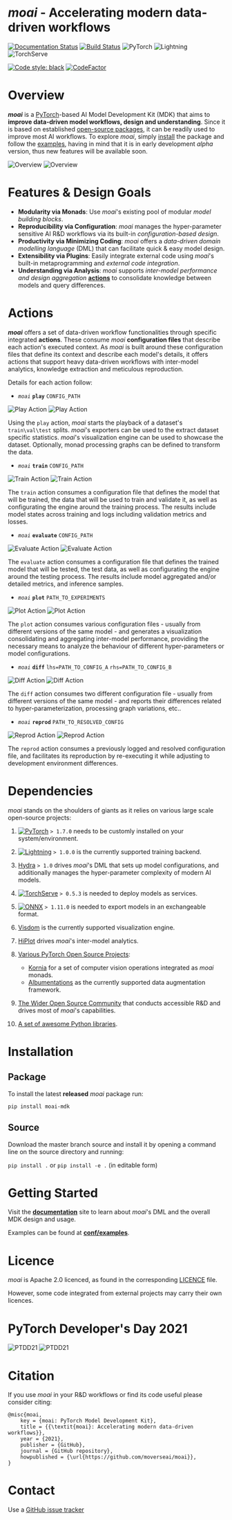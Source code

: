 # _moai_ - Accelerating modern data-driven workflows

[![Documentation Status](https://readthedocs.org/projects/moai/badge/?version=latest)](https://moai.readthedocs.io/en/latest/?badge=latest)
[![Build Status](https://img.shields.io/endpoint.svg?url=https%3A%2F%2Factions-badge.atrox.dev%2Fmoverseai%2Fmoai%2Fbadge%3Fref%3Dmain&style=popout)](https://actions-badge.atrox.dev/moverseai/moai/goto?ref=main)
![PyTorch](https://img.shields.io/badge/PyTorch-%23EE4C2C.svg?logo=PyTorch&logoColor=white)
![Lightning](https://img.shields.io/badge/-Lightning-792ee5?logo=pytorchlightning&logoColor=white)
![TorchServe](https://img.shields.io/badge/TorchServe-%23EE4C2C.svg?logo=PyTorch&logoColor=white)

<!-- https://actions-badge.atrox.dev/ & https://github.com/atrox/github-actions-badge?tab=readme-ov-file -->
[![Code style: black](https://img.shields.io/badge/code%20style-black-000000.svg)](https://github.com/psf/black)
[![CodeFactor](https://www.codefactor.io/repository/github/moverseai/moai/badge)](https://www.codefactor.io/repository/github/moverseai/moai)

# Overview

**_moai_** is a [PyTorch](https://pytorch.org/)-based AI Model Development Kit (MDK) that aims to **improve data-driven model workflows, design and understanding**.
Since it is based on established [open-source packages](#Dependencies), it can be readily used to improve most AI workflows. To explore _moai_, simply [install](#Installation) the package and follow the [examples](https://github.com/moverseai/moai/tree/master/conf/examples), having in mind that it is in early development _alpha_ version, thus new features will be available soon.

![Overview](https://github.com/moverseai/moai/raw/main/docs/diagrams/overview_light.png#gh-light-mode-only)
![Overview](https://github.com/moverseai/moai/raw/main/docs/diagrams/overview_dark.png#gh-dark-mode-only)

# Features & Design Goals

- **Modularity via Monads**: Use _moai_'s existing pool of modular _model building blocks_.
- **Reproducibility via Configuration**: _moai_ manages the hyper-parameter sensitive AI R&D workflows via its built-in _configuration-based design_.
- **Productivity via Minimizing Coding**: _moai_ offers a _data-driven domain modelling language_ (DML) that can facilitate quick & easy model design.
- **Extensibility via Plugins**: Easily integrate external code using _moai_'s built-in metaprogramming and _external code integration_. 
- **Understanding via Analysis**: _moai_ supports _inter-model performance and design aggregation_ [**actions**](#Actions) to consolidate knowledge between models and query differences.

# Actions

**_moai_** offers a set of data-driven workflow functionalities through specific integrated **actions**. These consume _moai_ **configuration files** that describe each action's executed context.
As _moai_ is built around these configuration files that define its context and describe each model's details, it offers actions that support heavy data-driven workflows with inter-model analytics, knowledge extraction and meticulous reproduction.

Details for each action follow:

- _`moai`_ **`play`** `CONFIG_PATH`

![Play Action](https://github.com/moverseai/moai/raw/main/docs/diagrams/play_light.png#gh-light-mode-only "Play Action")
![Play Action](https://github.com/moverseai/moai/raw/main/docs/diagrams/play_dark.png#gh-dark-mode-only "Play Action")

Using the `play` action, _moai_ starts the playback of a dataset's `train\val\test` splits. _moai_'s exporters can be used to the extract dataset specific statistics. _moai_'s visualization engine can be used to showcase the dataset. Optionally, monad processing graphs can be defined to transform the data.

- _`moai`_ **`train`** `CONFIG_PATH`

![Train Action](https://github.com/moverseai/moai/raw/main/docs/diagrams/train_light.png#gh-light-mode-only "Train Action")
![Train Action](https://github.com/moverseai/moai/raw/main/docs/diagrams/train_dark.png#gh-dark-mode-only "Train Action")

The `train` action consumes a configuration file that defines the model that will be trained, the data that will be used to train and validate it, as well as configurating the engine around the training process.
The results include model states across training and logs including validation metrics and losses.

- _`moai`_ **`evaluate`** `CONFIG_PATH`

![Evaluate Action](https://github.com/moverseai/moai/raw/main/docs/diagrams/evaluate_light.png#gh-light-mode-only "Evaluate Action")
![Evaluate Action](https://github.com/moverseai/moai/raw/main/docs/diagrams/evaluate_dark.png#gh-dark-mode-only "Evaluate Action")

The `evaluate` action consumes a configuration file that defines the trained model that will be tested, the test data, as well as configurating the engine around the testing process.
The results include model aggregated and/or detailed metrics, and inference samples.

- _`moai`_ **`plot`** `PATH_TO_EXPERIMENTS`

![Plot Action](https://github.com/moverseai/moai/raw/main/docs/diagrams/plot_light.png#gh-light-mode-only "Plot Action")
![Plot Action](https://github.com/moverseai/moai/raw/main/docs/diagrams/plot_dark.png#gh-dark-mode-only "Plot Action")

The `plot` action consumes various configuration files - usually from different versions of the same model - and generates a visualization consolidating and aggregating inter-model performance, providing the necessary means to analyze the behaviour of different hyper-parameters or model configurations.

- _`moai`_ **`diff`** `lhs=PATH_TO_CONFIG_A` `rhs=PATH_TO_CONFIG_B`

![Diff Action](https://github.com/moverseai/moai/raw/main/docs/diagrams/diff_light.png#gh-light-mode-only "Diff Action")
![Diff Action](https://github.com/moverseai/moai/raw/main/docs/diagrams/diff_dark.png#gh-dark-mode-only "Diff Action")

The `diff` action consumes two different configuration file - usually from different versions of the same model - and reports their differences related to hyper-parameterization, processing graph variations, etc..

- _`moai`_ **`reprod`** `PATH_TO_RESOLVED_CONFIG`

![Reprod Action](https://github.com/moverseai/moai/raw/main/docs/diagrams/reprod_light.png#gh-light-mode-only "Reprod Action")
![Reprod Action](https://github.com/moverseai/moai/raw/main/docs/diagrams/reprod_dark.png#gh-dark-mode-only "Reprod Action")

The `reprod` action consumes a previously logged and resolved configuration file, and facilitates its reproduction by re-executing it while adjusting to development environment differences.

# Dependencies

_moai_ stands on the shoulders of giants as it relies on various large scale open-source projects:

1. [![PyTorch](https://img.shields.io/badge/PyTorch-%23EE4C2C.svg?logo=PyTorch&logoColor=white)](https://pytorch.org/) `> 1.7.0` needs to be customly installed on your system/environment.
2. [![Lightning](https://img.shields.io/badge/-Lightning-792ee5?logo=pytorchlightning&logoColor=white)](https://pytorchlightning.ai) `> 1.0.0` is the currently supported training backend.
3. [Hydra](https://hydra.cc/) `> 1.0` drives _moai_'s DML that sets up model configurations, and additionally manages the hyper-parameter complexity of modern AI models.
4. [![TorchServe](https://img.shields.io/badge/TorchServe-%23EE4C2C.svg?logo=PyTorch&logoColor=white)](https://pytorch.org/serve/) `> 0.5.3` is needed to deploy models as services.
5. [![ONNX](https://img.shields.io/badge/ONNX-%23EE4C2C.svg?logo=onnx&logoColor=white&color=0EB0EC)](https://onnx.ai/) `> 1.11.0` is needed to export models in an exchangeable format.
6. [Visdom](https://github.com/fossasia/visdom) is the currently supported visualization engine.
7. [HiPlot](https://github.com/facebookresearch/hiplot) drives _moai_'s inter-model analytics.
8. [Various PyTorch Open Source Projects](#Dependencies):
    
    - [Kornia](https://github.com/kornia/kornia) for a set of computer vision operations integrated as _moai_ monads.
    - [Albumentations](https://github.com/albumentations-team/albumentations) as the currently supported data augmentation framework.

7. [The Wider Open Source Community](https://www.github.com) that conducts accessible R&D and drives most of _moai_'s capabilities.

8. [A set of awesome Python libraries](https://github.com/moverseai/moai/tree/master/requirements.txt).

# Installation

## Package
To install the latest **released** _moai_ package run:

`pip install moai-mdk`

## Source
Download the master branch source and install it by opening a command line on the source directory and running:

`pip install .` or `pip install -e .` (in editable form)

# Getting Started

Visit the [**documentation**](https://moai.readthedocs.io/) site to learn about _moai_'s DML and the overall MDK design and usage.

Examples can be found at [**conf/examples**](https://github.com/moverseai/moai/tree/main/moai/conf/examples). 

# Licence

_moai_ is Apache 2.0 licenced, as found in the corresponding [LICENCE](https://github.com/moverseai/moai/blob/main/LICENSE) file.

However, some code integrated from external projects may carry their own licences.

# PyTorch Developer's Day 2021
![PTDD21](https://github.com/moverseai/moai/raw/main/docs/images/poster.jpeg#gh-light-mode-only)
![PTDD21](https://github.com/moverseai/moai/raw/main/docs/images/poster.jpeg#gh-dark-mode-only)

# Citation
If you use _moai_ in your R&D workflows or find its code useful please consider citing:

```
@misc{moai,
    key = {moai: PyTorch Model Development Kit},
    title = {{\textit{moai}: Accelerating modern data-driven workflows}},
    year = {2021},
    publisher = {GitHub},
    journal = {GitHub repository},
    howpublished = {\url{https://github.com/moverseai/moai}},
}
```

# Contact

Use a [GitHub issue tracker](https://github.com/moverseai/moai/issues)

